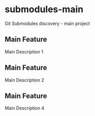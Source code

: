 # submodules-main
Git Submodules discovery - main project

## Main Feature
Main Description 1

## Main Feature
Main Description 2

## Main Feature
Main Description 4
